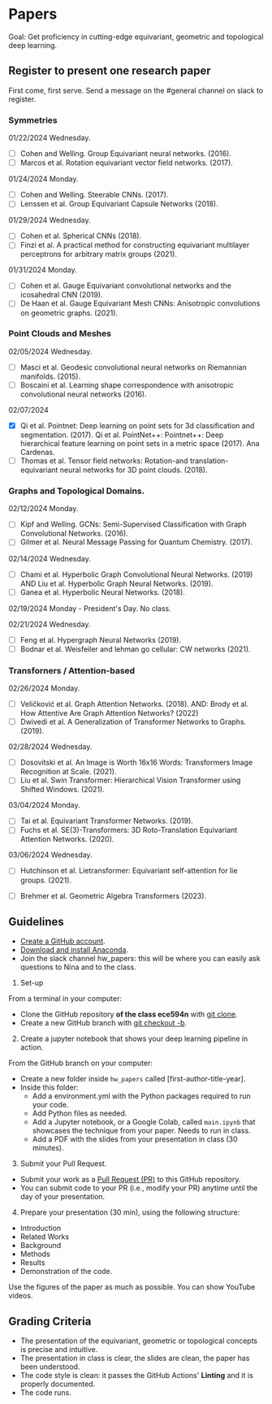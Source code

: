 # Papers

Goal: Get proficiency in cutting-edge equivariant, geometric and topological deep learning.

## Register to present one research paper

First come, first serve. Send a message on the #general channel on slack to register.

### Symmetries

01/22/2024 Wednesday.
- [ ] Cohen and Welling. Group Equivariant neural networks. (2016).
- [ ] Marcos et al. Rotation equivariant vector field networks. (2017).

01/24/2024 Monday.
- [ ] Cohen and Welling. Steerable CNNs. (2017).
- [ ] Lenssen et al. Group Equivariant Capsule Networks (2018).

01/29/2024 Wednesday. 
- [ ] Cohen et al. Spherical CNNs (2018).
- [ ] Finzi et al. A practical method for constructing equivariant multilayer perceptrons for arbitrary matrix groups (2021).

01/31/2024 Monday. 
- [ ] Cohen et al. Gauge Equivariant convolutional networks and the icosahedral CNN (2019).
- [ ] De Haan et al. Gauge Equivariant Mesh CNNs: Anisotropic convolutions on geometric graphs. (2021).

### Point Clouds and Meshes

02/05/2024 Wednesday. 
- [ ] Masci et al. Geodesic convolutional neural networks on Riemannian manifolds. (2015).
- [ ] Boscaini et al. Learning shape correspondence with anisotropic convolutional neural networks (2016). 

02/07/2024 
- [X] Qi et al. Pointnet: Deep learning on point sets for 3d classification and segmentation. (2017). Qi et al. PointNet++: Pointnet++: Deep hierarchical feature learning on point sets in a metric space (2017). Ana Cardenas.
- [ ] Thomas et al. Tensor field networks: Rotation-and translation-equivariant neural networks for 3D point clouds. (2018).

### Graphs and Topological Domains.

02/12/2024	Monday.
- [ ] Kipf and Welling. GCNs: Semi-Supervised Classification with Graph Convolutional Networks. (2016).
- [ ] Gilmer et al. Neural Message Passing for Quantum Chemistry. (2017).

02/14/2024	Wednesday.
- [ ] Chami et al. Hyperbolic Graph Convolutional Neural Networks. (2019) AND Liu et al. Hyperbolic Graph Neural Networks. (2019).
- [ ] Ganea et al. Hyperbolic Neural Networks. (2018).

02/19/2024 Monday - President's Day. No class.

02/21/2024	Wednesday.
- [ ] Feng et al. Hypergraph Neural Networks (2019).
- [ ] Bodnar et al. Weisfeiler and lehman go cellular: CW networks (2021).

### Transforners / Attention-based

02/26/2024	Monday. 
- [ ] Veličković et al. Graph Attention Networks. (2018). AND: Brody et al. How Attentive Are Graph Attention Networks? (2022)
- [ ] Dwivedi et al. A Generalization of Transformer Networks to Graphs. (2019).

02/28/2024	Wednesday. 
- [ ] Dosovitski et al. An Image is Worth 16x16 Words: Transformers Image Recognition at Scale. (2021).
- [ ] Liu et al. Swin Transformer: Hierarchical Vision Transformer using Shifted Windows. (2021).

03/04/2024	Monday.
- [ ] Tai et al. Equivariant Transformer Networks. (2019).
- [ ] Fuchs et al. SE(3)-Transformers: 3D Roto-Translation Equivariant Attention Networks. (2020).

03/06/2024	Wednesday. 
- [ ] Hutchinson et al. Lietransformer: Equivariant self-attention for lie groups. (2021).
- [ ] Brehmer et al. Geometric Algebra Transformers (2023).


## Guidelines

- [Create a GitHub account](https://github.com/).
- [Download and install Anaconda](https://docs.anaconda.com/anaconda/install/index.html).
- Join the slack channel hw_papers: this will be where you can easily ask questions to Nina and to the class.

1. Set-up

From a terminal in your computer:

- Clone the GitHub repository **of the class ece594n** with [git clone](https://github.com/git-guides/git-clone).
- Create a new GitHub branch  with [git checkout -b](https://github.com/Kunena/Kunena-Forum/wiki/Create-a-new-branch-with-git-and-manage-branches).

2. Create a jupyter notebook that shows your deep learning pipeline in action.

From the GitHub branch on your computer:

- Create a new folder inside `hw_papers` called [first-author-title-year].
- Inside this folder:
  - Add a environment.yml with the Python packages required to run your code.
  - Add Python files as needed.
  - Add a Jupyter notebook, or a Google Colab, called `main.ipynb` that showcases the technique from your paper. Needs to run in class.
  - Add a PDF with the slides from your presentation in class (30 minutes).

3. Submit your Pull Request.
- Submit your work as a [Pull Request (PR)](https://opensource.com/article/19/7/create-pull-request-github) to this GitHub repository.
- You can submit code to your PR (i.e., modify your PR) anytime until the day of your presentation.

4. Prepare your presentation (30 min), using the following structure:

- Introduction
- Related Works
- Background
- Methods
- Results
- Demonstration of the code.
  
Use the figures of the paper as much as possible. You can show YouTube videos.


## Grading Criteria

- The presentation of the equivariant, geometric or topological concepts is precise and intuitive.
- The presentation in class is clear, the slides are clean, the paper has been understood. 
- The code style is clean: it passes the GitHub Actions' **Linting** and it is properly documented.
- The code runs.
